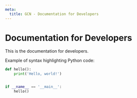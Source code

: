 ```yaml
---
meta:
  title: GCN - Documentation for Developers
---
```


# Documentation for Developers

This is the documentation for developers.

Example of syntax highlighting Python code:

```python
def hello():
    print('Hello, world!')


if __name__ == '__main__':
    hello()
```